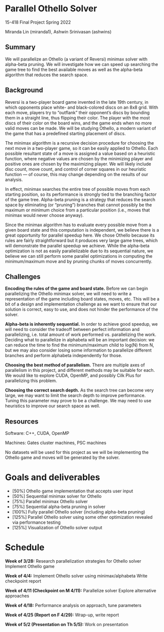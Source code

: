 # Parallel Othello Solver

15-418 Final Project Spring 2022

Miranda Lin (miranda1), Ashwin Srinivasan (ashwins)

## Summary

We will parallelize an Othello (a variant of Reversi) minimax solver with alpha-beta pruning. We will investigate how we can speed up searching the game tree to find the best available moves as well as the alpha-beta algorithm that reduces the search space.

## Background

Reversi is a two-player board game invented in the late 19th century, in which opponents place white- and black-colored discs on an 8x8 grid. With each move, players try to “outflank” their opponent’s discs by bounding them in a straight line, thus flipping their color. The player with the most discs of their color on the board wins, and the game ends when no more valid moves can be made. We will be studying Othello, a modern variant of the game that has a predefined starting placement of discs.

The minimax algorithm is a recursive decision procedure for choosing the next move in a two-player game, so it can be easily applied to Othello. Each possible resultant state of a move is assigned a value based on a heuristic function, where negative values are chosen by the minimizing player and positive ones are chosen by the maximizing player. We will likely include disc count, move count, and control of corner squares in our heuristic function — of course, this may change depending on the results of our analysis.

In effect, minimax searches the entire tree of possible moves from each starting position, so its performance is strongly tied to the branching factor of the game tree. Alpha-beta pruning is a strategy that reduces the search space by eliminating (or “pruning”) branches that cannot possibly be the maximum or minimum choice from a particular position (i.e., moves that minimax would never choose anyway).

Since the minimax algorithm has to evaluate every possible move from a given board state and this computation is independent, we believe there is a great opportunity for parallel speedup here. We chose Othello because its rules are fairly straightforward but it produces very large game trees, which will demonstrate the parallel speedup we achieve. While the alpha-beta optimization is not as easily parallelizable due to its sequential nature, we believe we can still perform some parallel optimizations in computing the minimum/maximum move and by pruning chunks of moves concurrently.

## Challenges

**Encoding the rules of the game and board state.** Before we can begin parallelizing the Othello minimax solver, we will need to write a representation of the game including board states, moves, etc. This will be a bit of a design and implementation challenge as we want to ensure that our solution is correct, easy to use, and does not hinder the performance of the solver.

**Alpha-beta is inherently sequential.** In order to achieve good speedup, we will need to consider the tradeoff between perfect information and parallelizing, i.e. total amount of work performed vs. parallelizing the work. Deciding what to parallelize in alphabeta will be an important decision: we can reduce the time to find the minimum/maximum child to log(N) from N, but we may also consider losing some information to parallelize different branches and perform alphabeta independently for those.

**Choosing the best method of parallelism.** There are multiple axes of parallelism in this project, and different methods may be suitable for each. We would like to explore CUDA, OpenMP, and possibly Cilk Plus for parallelizing this problem. 

**Choosing the correct search depth.** As the search tree can become very large, we may want to limit the search depth to improve performance. Tuning this parameter may prove to be a challenge. We may need to use heuristics to improve our search space as well. 

## Resources

Software: C++, CUDA, OpenMP

Machines: Gates cluster machines, PSC machines

No datasets will be used for this project as we will be implementing the Othello game and moves will be generated by the solver.

# Goals and deliverables

 - [50%] Othello game implementation that accepts user input
 - [50%] Sequential minimax solver for Othello
 - [75%] Parallel minimax Othello solver
 - [75%] Sequential alpha-beta pruning in solver
 - [100%] Fully parallel Othello solver (including alpha-beta pruning)
 - [125%] Parallel Othello solver using some other optimization revealed via performance testing
 - [125%] Visualization of Othello solver output

# Schedule

**Week of 3/28:**
Research parallelization strategies for Othello solver
Implement Othello game

**Week of 4/4:**
Implement Othello solver using minimax/alphabeta
Write checkpoint report

**Week of 4/11 (Checkpoint on M 4/11):**
Parallelize solver
Explore alternative approaches

**Week of 4/18:**
Performance analysis on approach, tune parameters

**Week of 4/25 (Report on F 4/29):**
Wrap-up, write report

**Week of 5/2 (Presentation on Th 5/5):**
Work on presentation
